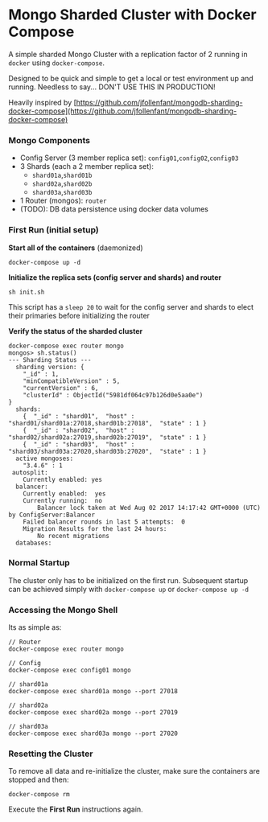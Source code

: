 Mongo Sharded Cluster with Docker Compose
=========================================
A simple sharded Mongo Cluster with a replication factor of 2 running in `docker` using `docker-compose`.

Designed to be quick and simple to get a local or test environment up and running. Needless to say... DON'T USE THIS IN PRODUCTION!

Heavily inspired by [https://github.com/jfollenfant/mongodb-sharding-docker-compose](https://github.com/jfollenfant/mongodb-sharding-docker-compose)

### Mongo Components

* Config Server (3 member replica set): `config01`,`config02`,`config03`
* 3 Shards (each a 2 member replica set):
	* `shard01a`,`shard01b`
	* `shard02a`,`shard02b`
	* `shard03a`,`shard03b`
* 1 Router (mongos): `router`
* (TODO): DB data persistence using docker data volumes

### First Run (initial setup)
**Start all of the containers** (daemonized)

```
docker-compose up -d
```

**Initialize the replica sets (config server and shards) and router**

```
sh init.sh
```

This script has a `sleep 20` to wait for the config server and shards to elect their primaries before initializing the router

**Verify the status of the sharded cluster**

```
docker-compose exec router mongo
mongos> sh.status()
--- Sharding Status ---
  sharding version: {
	"_id" : 1,
	"minCompatibleVersion" : 5,
	"currentVersion" : 6,
	"clusterId" : ObjectId("5981df064c97b126d0e5aa0e")
}
  shards:
	{  "_id" : "shard01",  "host" : "shard01/shard01a:27018,shard01b:27018",  "state" : 1 }
	{  "_id" : "shard02",  "host" : "shard02/shard02a:27019,shard02b:27019",  "state" : 1 }
	{  "_id" : "shard03",  "host" : "shard03/shard03a:27020,shard03b:27020",  "state" : 1 }
  active mongoses:
	"3.4.6" : 1
 autosplit:
	Currently enabled: yes
  balancer:
	Currently enabled:  yes
	Currently running:  no
		Balancer lock taken at Wed Aug 02 2017 14:17:42 GMT+0000 (UTC) by ConfigServer:Balancer
	Failed balancer rounds in last 5 attempts:  0
	Migration Results for the last 24 hours:
		No recent migrations
  databases:
```

### Normal Startup
The cluster only has to be initialized on the first run. Subsequent startup can be achieved simply with `docker-compose up` or `docker-compose up -d`

### Accessing the Mongo Shell
Its as simple as:

```
// Router
docker-compose exec router mongo

// Config
docker-compose exec config01 mongo

// shard01a
docker-compose exec shard01a mongo --port 27018

// shard02a
docker-compose exec shard02a mongo --port 27019

// shard03a
docker-compose exec shard03a mongo --port 27020
```

### Resetting the Cluster
To remove all data and re-initialize the cluster, make sure the containers are stopped and then:

```
docker-compose rm
```

Execute the **First Run** instructions again.